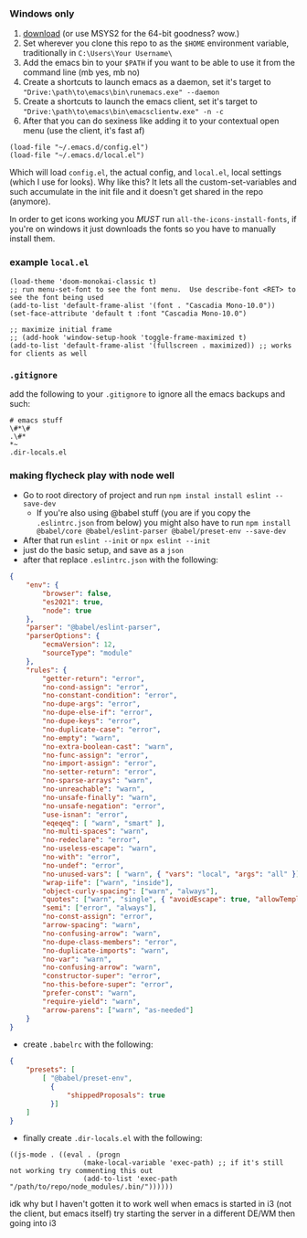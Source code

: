 ### Windows only
1. [download](https://www.gnu.org/software/emacs/download.html#nonfree) (or use MSYS2 for the 64-bit goodness? wow.)
2. Set wherever you clone this repo to as the `$HOME` environment variable, traditionally in `C:\Users\Your Username\`
3. Add the emacs bin to your `$PATH` if you want to be able to use it from the command line (mb yes, mb no)
4. Create a shortcuts to launch emacs as a daemon, set it's target to `"Drive:\path\to\emacs\bin\runemacs.exe" --daemon`
5. Create a shortcuts to launch the emacs client, set it's target to `"Drive:\path\to\emacs\bin\emacsclientw.exe" -n -c`
6. After that you can do sexiness like adding it to your contextual open menu (use the client, it's fast af)

``` emacs-lisp
(load-file "~/.emacs.d/config.el")
(load-file "~/.emacs.d/local.el")
```

Which will load `config.el`, the actual config, and `local.el`, local settings (which I use for looks).
Why like this?  It lets all the custom-set-variables and such accumulate in the init file and it doesn't get shared in the repo (anymore).

In order to get icons working you _MUST_ run `all-the-icons-install-fonts`, if you're on windows it just downloads the fonts so you have to manually install them.

### example `local.el`

``` emacs-lisp
(load-theme 'doom-monokai-classic t)
;; run menu-set-font to see the font menu.  Use describe-font <RET> to see the font being used
(add-to-list 'default-frame-alist '(font . "Cascadia Mono-10.0"))
(set-face-attribute 'default t :font "Cascadia Mono-10.0")

;; maximize initial frame
;; (add-hook 'window-setup-hook 'toggle-frame-maximized t)
(add-to-list 'default-frame-alist '(fullscreen . maximized)) ;; works for clients as well
```

### `.gitignore`

add the following to your `.gitignore` to ignore all the emacs backups and such:

```
# emacs stuff
\#*\#
.\#*
*~
.dir-locals.el
```

### making flycheck play with node well

- Go to root directory of project and run `npm instal install eslint --save-dev`
  + If you're also using @babel stuff (you are if you copy the `.eslintrc.json` from below) you might also have to run `npm install @babel/core @babel/eslint-parser @babel/preset-env --save-dev`
- After that run `eslint --init` or `npx eslint --init`
- just do the basic setup, and save as a `json`
- after that replace `.eslintrc.json` with the following:

``` json
{
    "env": {
        "browser": false,
        "es2021": true,
		"node": true
    },
    "parser": "@babel/eslint-parser",
    "parserOptions": {
        "ecmaVersion": 12,
        "sourceType": "module"
    },
	"rules": {
		"getter-return": "error",
		"no-cond-assign": "error",
		"no-constant-condition": "error",
		"no-dupe-args": "error",
		"no-dupe-else-if": "error",
		"no-dupe-keys": "error",
		"no-duplicate-case": "error",
		"no-empty": "warn",
		"no-extra-boolean-cast": "warn",
		"no-func-assign": "error",
		"no-import-assign": "error",
		"no-setter-return": "error",
		"no-sparse-arrays": "warn",
		"no-unreachable": "warn",
		"no-unsafe-finally": "warn",
		"no-unsafe-negation": "error",
		"use-isnan": "error",
		"eqeqeq": [ "warn", "smart" ],
		"no-multi-spaces": "warn",
		"no-redeclare": "error",
		"no-useless-escape": "warn",
		"no-with": "error",
		"no-undef": "error",
		"no-unused-vars": [ "warn", { "vars": "local", "args": "all" }],
		"wrap-iife": ["warn", "inside"],
		"object-curly-spacing": ["warn", "always"],
		"quotes": ["warn", "single", { "avoidEscape": true, "allowTemplateLiterals": true }],
		"semi": ["error", "always"],
		"no-const-assign": "error",
		"arrow-spacing": "warn",
		"no-confusing-arrow": "warn",
		"no-dupe-class-members": "error",
		"no-duplicate-imports": "warn",
		"no-var": "warn",
		"no-confusing-arrow": "warn",
		"constructor-super": "error",
		"no-this-before-super": "error",
		"prefer-const": "warn",
		"require-yield": "warn",
		"arrow-parens": ["warn", "as-needed"]
	}
}
```
- create `.babelrc` with the following:

``` json
{
	"presets": [
		[ "@babel/preset-env",
		  {
			  "shippedProposals": true
		  }]
	]
}

```
- finally create `.dir-locals.el` with the following:

``` emacs-lisp
((js-mode . ((eval . (progn
				  (make-local-variable 'exec-path) ;; if it's still not working try commenting this out
				  (add-to-list 'exec-path "/path/to/repo/node_modules/.bin/"))))))
```

idk why but I haven't gotten it to work well when emacs is started in i3 (not the client, but emacs itself)
try starting the server in a different DE/WM then going into i3
